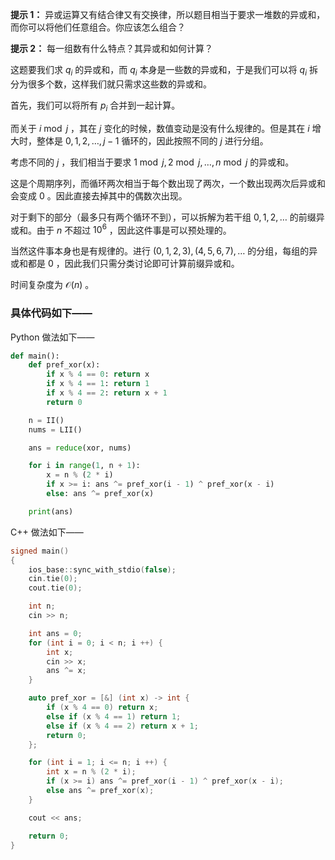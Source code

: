 **提示 1：** 异或运算又有结合律又有交换律，所以题目相当于要求一堆数的异或和，而你可以将他们任意组合。你应该怎么组合？

**提示 2：** 每一组数有什么特点？其异或和如何计算？

这题要我们求 $q_i$ 的异或和，而 $q_i$ 本身是一些数的异或和，于是我们可以将 $q_i$ 拆分为很多个数，这样我们就只需求这些数的异或和。

首先，我们可以将所有 $p_i$ 合并到一起计算。

而关于 $i\bmod j$ ，其在 $j$ 变化的时候，数值变动是没有什么规律的。但是其在 $i$ 增大时，整体是 $0,1,2,\dots, j-1$ 循环的，因此按照不同的 $j$ 进行分组。

考虑不同的 $j$ ，我们相当于要求 $1\bmod j, 2\bmod j,\dots, n\bmod j$ 的异或和。

这是个周期序列，而循环两次相当于每个数出现了两次，一个数出现两次后异或和会变成 $0$ 。因此直接去掉其中的偶数次出现。

对于剩下的部分（最多只有两个循环不到），可以拆解为若干组 $0,1,2,\dots$ 的前缀异或和。由于 $n$ 不超过 $10^6$ ，因此这件事是可以预处理的。

当然这件事本身也是有规律的。进行 $(0,1,2,3),(4,5,6,7),\dots$ 的分组，每组的异或和都是 $0$ ，因此我们只需分类讨论即可计算前缀异或和。

时间复杂度为 $\mathcal{O}(n)$ 。

### 具体代码如下——

Python 做法如下——

```Python []
def main():
    def pref_xor(x):
        if x % 4 == 0: return x
        if x % 4 == 1: return 1
        if x % 4 == 2: return x + 1
        return 0

    n = II()
    nums = LII()

    ans = reduce(xor, nums)

    for i in range(1, n + 1):
        x = n % (2 * i)
        if x >= i: ans ^= pref_xor(i - 1) ^ pref_xor(x - i)
        else: ans ^= pref_xor(x)

    print(ans)
```

C++ 做法如下——

```cpp []
signed main()
{
    ios_base::sync_with_stdio(false);
    cin.tie(0);
    cout.tie(0);

    int n;
    cin >> n;

    int ans = 0;
    for (int i = 0; i < n; i ++) {
        int x;
        cin >> x;
        ans ^= x;
    }

    auto pref_xor = [&] (int x) -> int {
        if (x % 4 == 0) return x;
        else if (x % 4 == 1) return 1;
        else if (x % 4 == 2) return x + 1;
        return 0;
    };

    for (int i = 1; i <= n; i ++) {
        int x = n % (2 * i);
        if (x >= i) ans ^= pref_xor(i - 1) ^ pref_xor(x - i);
        else ans ^= pref_xor(x);
    }

    cout << ans;

    return 0;
}
``` 


